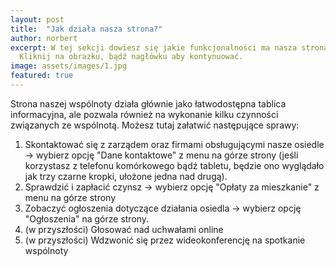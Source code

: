 ```yaml
---
layout: post
title:  "Jak działa nasza strona?"
author: norbert
excerpt: W tej sekcji dowiesz się jakie funkcjonalności ma nasza strona internetowa.
  Kliknij na obrazku, bądź nagłówku aby kontynuować.
image: assets/images/1.jpg
featured: true
---
```

Strona naszej wspólnoty działa głównie jako łatwodostępna tablica informacyjna, ale pozwala również na
wykonanie kilku czynności związanych ze wspólnotą. Możesz tutaj załatwić następujące sprawy:

1. Skontaktować się z zarządem oraz firmami obsługującymi nasze osiedle -> wybierz opcję
"Dane kontaktowe" z menu na górze strony (jeśli korzystasz z telefonu komórkowego bądź tabletu, 
będzie ono wyglądało jak trzy czarne kropki, ułożone jedna nad drugą).
2. Sprawdzić i zapłacić czynsz -> wybierz opcję "Opłaty za mieszkanie" z menu na górze strony
3. Zobaczyć ogłoszenia dotyczące działania osiedla -> wybierz opcję "Ogłoszenia" na górze strony.
4. (w przyszłości) Głosować nad uchwałami online
5. (w przyszłości) Wdzwonić się przez wideokonferencję na spotkanie wspólnoty